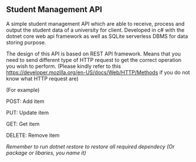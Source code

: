 ## Student Management API

A simple student management API which are able to receive, process and output the student data of a university for client. Developed in c# with the dotnet core web api framework as well as SQLite serverless DBMS for data storing purpose.

The design of this API is based on REST API framework. Means that you need to send different type of HTTP request to get the correct operation you wish to perform. (Please kindly refer to this https://developer.mozilla.org/en-US/docs/Web/HTTP/Methods if you do not know what HTTP request are)

(For example)

POST: Add item

PUT: Update item

GET: Get item

DELETE: Remove item

*Remember to run dotnet restore to restore all required dependecy (Or package or libaries, you name it)*
